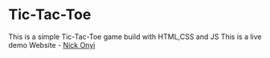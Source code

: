 # Tic-Tac-Toe
This is a simple Tic-Tac-Toe game build with HTML,CSS and JS
This is a live demo  Website - [Nick Onyi](https://nickonyi.github.io/Tic-Tac-Toe/)